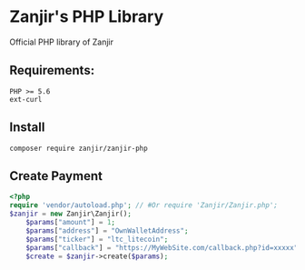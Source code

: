 # Zanjir's PHP Library
Official PHP library of Zanjir
 
## Requirements:

```
PHP >= 5.6
ext-curl
```



## Install


```
composer require zanjir/zanjir-php
```

## Create Payment

```php
<?php
require 'vendor/autoload.php'; // #Or require 'Zanjir/Zanjir.php';
$zanjir = new Zanjir\Zanjir();
    $params["amount"] = 1;
    $params["address"] = "OwnWalletAddress";
    $params["ticker"] = "ltc_litecoin"; 
    $params["callback"] = "https://MyWebSite.com/callback.php?id=xxxxx";
    $create = $zanjir->create($params);
```
